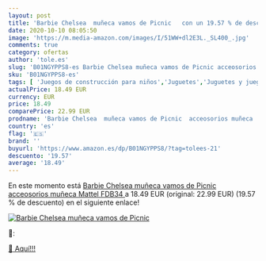 ```yaml
---
layout: post
title: 'Barbie Chelsea  muñeca vamos de Picnic   con un 19.57 % de descuento'
date: 2020-10-10 08:05:50
image: 'https://m.media-amazon.com/images/I/51WW+dl2E3L._SL400_.jpg'
comments: true
category: ofertas
author: 'tole.es'
slug: 'B01NGYPPS8-es Barbie Chelsea muñeca vamos de Picnic acceosorios muñeca...'
sku: 'B01NGYPPS8-es'
tags: [ 'Juegos de construcción para niños','Juguetes','Juguetes y juegos','barbie','mattel', ]
actualPrice: 18.49 EUR
currency: EUR
price: 18.49
comparePrice: 22.99 EUR
prodname: 'Barbie Chelsea  muñeca vamos de Picnic  acceosorios muñeca  Mattel FDB34 '
country: 'es'
flag: '🇪🇸'
brand: ''
buyurl: 'https://www.amazon.es/dp/B01NGYPPS8/?tag=tolees-21'
descuento: '19.57'
average: '18.49'
---
```


En este momento está [Barbie Chelsea  muñeca vamos de Picnic  acceosorios muñeca  Mattel FDB34 ](https://www.amazon.es/dp/B01NGYPPS8/?tag=tolees-21) a 18.49 EUR (original: 22.99 EUR) (19.57 %  de descuento) en el siguiente enlace!

[![Barbie Chelsea  muñeca vamos de Picnic  ](https://m.media-amazon.com/images/I/51WW+dl2E3L._SL400_.jpg)](https://www.amazon.es/dp/B01NGYPPS8/?tag=tolees-21)

🔎:


[🛒 Aquí!!!](https://www.amazon.es/dp/B01NGYPPS8/?tag=tolees-21)

